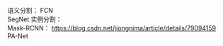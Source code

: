 语义分割：
FCN  
SegNet
实例分割：  
Mask-RCNN： https://blog.csdn.net/jiongnima/article/details/79094159  
PA-Net  
